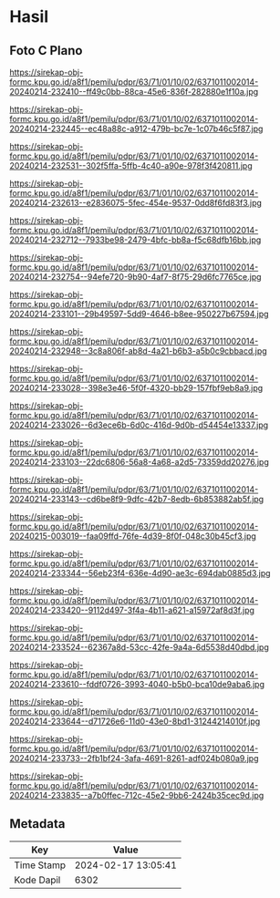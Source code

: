# Hasil

## Foto C Plano

https://sirekap-obj-formc.kpu.go.id/a8f1/pemilu/pdpr/63/71/01/10/02/6371011002014-20240214-232410--ff49c0bb-88ca-45e6-836f-282880e1f10a.jpg

https://sirekap-obj-formc.kpu.go.id/a8f1/pemilu/pdpr/63/71/01/10/02/6371011002014-20240214-232445--ec48a88c-a912-479b-bc7e-1c07b46c5f87.jpg

https://sirekap-obj-formc.kpu.go.id/a8f1/pemilu/pdpr/63/71/01/10/02/6371011002014-20240214-232531--302f5ffa-5ffb-4c40-a90e-978f3f420811.jpg

https://sirekap-obj-formc.kpu.go.id/a8f1/pemilu/pdpr/63/71/01/10/02/6371011002014-20240214-232613--e2836075-5fec-454e-9537-0dd8f6fd83f3.jpg

https://sirekap-obj-formc.kpu.go.id/a8f1/pemilu/pdpr/63/71/01/10/02/6371011002014-20240214-232712--7933be98-2479-4bfc-bb8a-f5c68dfb16bb.jpg

https://sirekap-obj-formc.kpu.go.id/a8f1/pemilu/pdpr/63/71/01/10/02/6371011002014-20240214-232754--94efe720-9b90-4af7-8f75-29d6fc7765ce.jpg

https://sirekap-obj-formc.kpu.go.id/a8f1/pemilu/pdpr/63/71/01/10/02/6371011002014-20240214-233101--29b49597-5dd9-4646-b8ee-950227b67594.jpg

https://sirekap-obj-formc.kpu.go.id/a8f1/pemilu/pdpr/63/71/01/10/02/6371011002014-20240214-232948--3c8a806f-ab8d-4a21-b6b3-a5b0c9cbbacd.jpg

https://sirekap-obj-formc.kpu.go.id/a8f1/pemilu/pdpr/63/71/01/10/02/6371011002014-20240214-233028--398e3e46-5f0f-4320-bb29-157fbf9eb8a9.jpg

https://sirekap-obj-formc.kpu.go.id/a8f1/pemilu/pdpr/63/71/01/10/02/6371011002014-20240214-233026--6d3ece6b-6d0c-416d-9d0b-d54454e13337.jpg

https://sirekap-obj-formc.kpu.go.id/a8f1/pemilu/pdpr/63/71/01/10/02/6371011002014-20240214-233103--22dc6806-56a8-4a68-a2d5-73359dd20276.jpg

https://sirekap-obj-formc.kpu.go.id/a8f1/pemilu/pdpr/63/71/01/10/02/6371011002014-20240214-233143--cd6be8f9-9dfc-42b7-8edb-6b853882ab5f.jpg

https://sirekap-obj-formc.kpu.go.id/a8f1/pemilu/pdpr/63/71/01/10/02/6371011002014-20240215-003019--faa09ffd-76fe-4d39-8f0f-048c30b45cf3.jpg

https://sirekap-obj-formc.kpu.go.id/a8f1/pemilu/pdpr/63/71/01/10/02/6371011002014-20240214-233344--56eb23f4-636e-4d90-ae3c-694dab0885d3.jpg

https://sirekap-obj-formc.kpu.go.id/a8f1/pemilu/pdpr/63/71/01/10/02/6371011002014-20240214-233420--9112d497-3f4a-4b11-a621-a15972af8d3f.jpg

https://sirekap-obj-formc.kpu.go.id/a8f1/pemilu/pdpr/63/71/01/10/02/6371011002014-20240214-233524--62367a8d-53cc-42fe-9a4a-6d5538d40dbd.jpg

https://sirekap-obj-formc.kpu.go.id/a8f1/pemilu/pdpr/63/71/01/10/02/6371011002014-20240214-233610--fddf0726-3993-4040-b5b0-bca10de9aba6.jpg

https://sirekap-obj-formc.kpu.go.id/a8f1/pemilu/pdpr/63/71/01/10/02/6371011002014-20240214-233644--d71726e6-11d0-43e0-8bd1-31244214010f.jpg

https://sirekap-obj-formc.kpu.go.id/a8f1/pemilu/pdpr/63/71/01/10/02/6371011002014-20240214-233733--2fb1bf24-3afa-4691-8261-adf024b080a9.jpg

https://sirekap-obj-formc.kpu.go.id/a8f1/pemilu/pdpr/63/71/01/10/02/6371011002014-20240214-233835--a7b0ffec-712c-45e2-9bb6-2424b35cec9d.jpg


## Metadata

| Key        | Value               |
| ---------- | ------------------- |
| Time Stamp | 2024-02-17 13:05:41 |
| Kode Dapil | 6302                |



